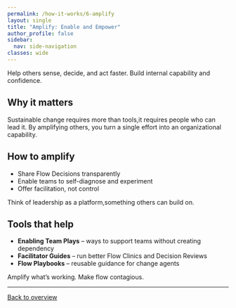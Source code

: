 ```yaml
---
permalink: /how-it-works/6-amplify  
layout: single
title: "Amplify: Enable and Empower"
author_profile: false
sidebar:
  nav: side-navigation
classes: wide
---
```


Help others sense, decide, and act faster. Build internal capability and confidence.

## Why it matters

Sustainable change requires more than tools,it requires people who can lead it. By amplifying others, you turn a single effort into an organizational capability.

## How to amplify

- Share Flow Decisions transparently
- Enable teams to self-diagnose and experiment
- Offer facilitation, not control

Think of leadership as a platform,something others can build on.

## Tools that help

- **Enabling Team Plays** – ways to support teams without creating dependency
- **Facilitator Guides** – run better Flow Clinics and Decision Reviews
- **Flow Playbooks** – reusable guidance for change agents

Amplify what’s working. Make flow contagious.

---

[Back to overview](/how-it-works/rotation-overview)